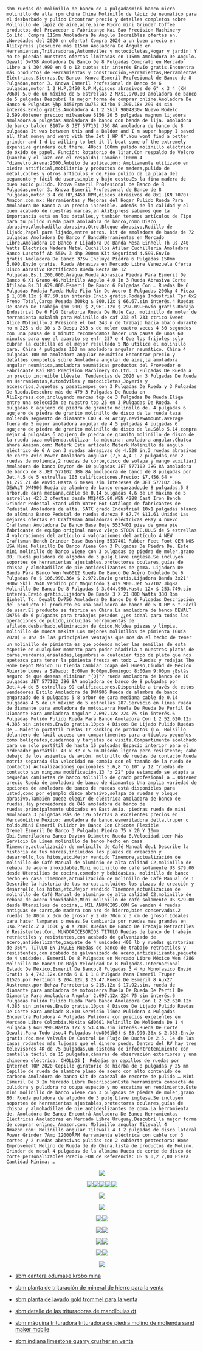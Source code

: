 
```
sbm ruedas de molinillo de banco de 4 pulgadasmini banco micro molinillo de alta rpm china China Molinillo de lápiz de neumático para el desbarbado y pulido Encontrar precio y detalles completos sobre Molinillo de lápiz de aire,aire,aire Micro mini Grinder Coffee productos del Proveedor o Fabricante Kai Bao Precision Machinery Co.Ltd. Compra 115mm Amoladora De Ángulo Increíbles ofertas en. ¡Novedades del 2020 en oferta! Compra 2020 a un buen precio en AliExpress.¡Descubre más 115mm Amoladora De Ángulo en Herramientas,Trituradoras,Automóviles y motocicletas,Hogar y jardín! Y no te pierdas nuestras ofertas limitadas en 115mm Amoladora De Ángulo. Dewalt Dw758 Amoladora De Banco De 8 Pulgadas Cómpralo en Mercado Libre a $ 304.990 en 6 o 12 cuotas sin interés Envío gratis.Encuentra más productos de Herramientas y Construcción,Herramientas,Herramientas Eléctricas,Sierras,De Banco. Knova Esmeril Profesional de Banco de 8 Pulgadas,motor 3. Knova Esmeril Profesional de Banco de 6 pulgadas,motor 1 2 H.P,3450 R.P.M,discos abrasivos de 6" x 3 4 (KN 7060) 5.0 de un máximo de 5 estrellas 2 MX$1,970.00 amoladora de banco de 5 pulgadas Descubrí la mejor forma de comprar online.Amoladora De Banco 6 Pulgadas ½hp 3450rpm Dw752 Kirko 5.390.18x 299 44 sin interés.Envío gratis.Amoladora 4.1 2 Skil 9004830w Nuevo Modelo 2.599.Obtener precio; milwaukee 6156 20 5 pulgadas magnum lijadora amoladora.6 pulgadas amoladora de banco con banda de lija. amoladora de banco baldor 8107w 8 JET 577102 JBG 8A amoladora de banco de 8 pulgadas It was between this and a Baldor and I m super happy I saved all that money and went with the Jet 1 HP 8".You wont find a better grinder and I d be willing to bet it ll beat some of the extremely expensive grinders out there. 40pcs 100mm pulido molinillo eléctrico de óxido de papel. Función: Rotatorio de lijar.Con respaldo de Velcro (Gancho y el lazo con el respaldo) Tamaño: 100mm 4 "diámetro.Arena:2000.Ámbito de aplicación: Ampliamente utilizado en piedra artificial,mobiliario y productos de madera,pulido de metal,coches y otros artículos y de.Fino pulido de la placa del pegamento y fácil de usar,simple y bajo costo.Es la fina madera de buen socio pulido. Knova Esmeril Profesional de Banco de 8 Pulgadas,motor 3. Knova Esmeril Profesional de Banco de 8 Pulgadas,motor 3 4 de HP,3450 RPM,discos abrasivos de 8x1 (KN 7070): Amazon.com.mx: Herramientas y Mejoras del Hogar Pulido Rueda Para Amoladora De Banco a un precio increíble. Además de la calidad y el buen acabado de nuestras marcas,en AliExpress sabemos que la importancia está en los detalles,y también tenemos artículos de Tipo para tu pulido rueda para amoladora de banco,como Disco abrasivo,Almohadilla abrasiva,Otro,Bloque abrasivo,Rodillo de lijado,Papel para lijado,entre otros. kit de amoladora de banda de 72 pulgadas Amoladora De Banco Y BandaHerramientas en Mercado Libre.Amoladora De Banco Y Lijadora De Banda Mesa Einhell Th us 240 Watts Electrica Madera Metal Cuchillos Afilar Cuchilleria Amoladora Banco Lusqtoff Ab 550w 3 4hp 200mm Kit Seguridad 4.599.Envío gratis.Amoladora De Banco 375w Incluye Piedra 6 Pulgadas 150mm 3.090.Envío gratis. Rueda Abrasiva en Mercado Libre Venezuela Oferta Disco Abrasivo Rectificado Rueda Recta De 12 Pulgadas.Bs.1.200.000.Aragua.Rueda Abrasica Piedra Para Esmeril De Banco 6 X1 Grano 46.Molinillo Angulo 4.0 In 3 Rueda Abrasiva Corte Afilado.Bs.31.629.000.Esmeril De Banco 6 Pulgadas Con … Ruedas De 6 Pulgadas Rodaja Rueda Hule Fija Rin De Acero 6 Pulgadas 200kg 4 Pieza $ 1,050.12x $ 87.50.sin interés.Envío gratis.Rodaja Industrial Tpr 6x2 Freno Total,Carga Pesada 300kg $ 800.12x $ 66.67.sin interés.4 Ruedas De Banco De Trabajo (pm 900) $ 2,961.12x $ 297.09.Envío gratis.Rodaja Industrial De 6 PLG Giratoria Rueda De Hule Cap. molinillo de moler de herramienta makalah para Molinillo de caf 233 el 233 ctrico Sweet Alice Molinillo.2 Presione el bot 243 n de trabajo hacia abajo durante no m 225 s de 30 s 3 Despu 233 s de moler cuatro veces 4 30 segundos con una pausa de 1 minuto recomendamos hacer una pausa de unos 60 minutos para que el aparato se enfr 237 e 4 Que los frijoles solo cubran la cuchilla es el mejor resultado 5 No utilice el molinillo para. China 4 pulgadas 100 mm amoladora angular neumático. China 4 pulgadas 100 mm amoladora angular neumático Encontrar precio y detalles completos sobre Amoladora angular de aire,la amoladora angular neumática,amoladora neumáticas productos del Proveedor o Fabricante Kai Bao Precision Machinery Co.Ltd. 3 Pulgadas De Rueda a un precio increíble Llévate. Tendencias de 2020 en 3 Pulgadas De Rueda en Herramientas,Automóviles y motocicletas,Joyería y accesorios,Juguetes y pasatiempos con 3 Pulgadas De Rueda y 3 Pulgadas De Rueda.Descubre más de 479 3 Pulgadas De Rueda en AliExpress.com,incluyendo marcas top de 3 Pulgadas De Rueda.Elige entre una selección de nuestro top 25 en 3 Pulgadas De Rueda. 4 pulgadas 6 agujero de piedra de granito molinillo de. 4 pulgadas 6 agujero de piedra de granito molinillo de disco de la rueda taza molienda segmento de diamante COD 4.94 Array.reviewAmount.average fuera de 5 mejor amoladora angular de 4 5 pulgadas 4 pulgadas 6 agujero de piedra de granito molinillo de disco de la.Sólo 5.14,compra mejor 4 pulgadas 6 agujero de piedra de granito molinillo de disco de la rueda taza molienda.utilizar la máquina: amoladora angular.Chatea ahora Amazon.com: Meterk Este artículo Meterk Molinillo de ángulo eléctrico de 6 A con 3 ruedas abrasivas de 4.528 in,3 ruedas abrasivas de corte Avid Power Amoladora angular (7,5 A,4 1 2 pulgadas,con 2 ruedas de molienda,2 ruedas de corte,disco de solapa y mango auxiliar) Amoladora de banco Dayton de 10 pulgadas JET 577102 JBG 8A amoladora de banco de 8.JET 577102 JBG 8A amoladora de banco de 8 pulgadas por Jet.4.5 de 5 estrellas 103 calificaciones.Precio: $7,456.64 + $1,275.21 de envío.Hasta 6 meses sin intereses de JET 577102 JBG DEWALT DW4906 Rueda de alambre de banco engarzado,de 8 pulgadas,5 8 arbor,de cara mediana,cable de 0.14 pulgadas 4.6 de un máximo de 5 estrellas 423.2 ofertas desde MX$405.80.WEN 4288 Cast Iron Bench Grinder Pedestal Stand with Water Pot Catálogo de fabricantes de Pedestal Amoladora de alta. SATC grado Industrial 10x1 pulgadas blanco de alúmina Banco Pedetal de ruedas dureza P $7.74 $11.61 Unidad Las mejores ofertas en Craftsman Amoladoras eléctricas eBay 4 nuevo Craftsman Amoladora De Banco Base Buje 5537401 pies de goma pie fabricante de equipo original nuevo viejo STOCK EE.UU.5 de 5 estrellas 4 valoraciones del artículo 4 valoraciones del artículo 4 NEW Craftsman Bench Grinder Base Bushing 5537401 Rubber Feet Foot OEM NOS USA Mini Molinillo De Banco Viene Con 3 Pulgadas De Piedra De. Este mini molinillo de banco viene con 3 pulgadas de piedra de moler,grano 80; Rueda pulidora de algodón de 3 pulg.Llave inglesa.Se incluyen soportes de herramientas ajustables,protectores oculares,guías de chispa y almohadillas de pie antideslizantes de goma. Lijadora De Banda Para Banco Wen Ww6012 Rueda De Banco De Acero Ondulado De 6 Pulgadas Po $ 106.990.36x $ 2.972.Envío gratis.Lijadora Banda 3x21'' 900w Skil 7640.Vendido por Maquitodo $ 419.900.Jet 577102 Jbg8a Molinillo De Banco De 8 Pulgadas $ 3.044.990.Hasta 12x $ 253.749.sin interés.Envío gratis.Lijadora De Banda 3 X 21 800 Watts 380 Rpm Einhell Tc. Dewalt Dw756 Amoladora De Banco De 6 Pulgadas Descripción del producto El producto es una amoladora de banco de 5 8 HP 6 ".Fácil de usar.El producto se fabrica en China.La amoladora de banco DEWALT DW756 de 6 pulgadas para trabajos pesados ¿¿es ideal para todas las operaciones de pulido,incluidas herramientas de afilado,desbarbado,eliminación de óxido,Moldea piezas y limpia. molinillo de mueca makita Los mejores molinillos de pimienta (Guía 2020) ⭐ Una de las principales ventajas que nos da el hecho de tener un molinillo de pimienta es que podemos moler las semillas de esta especie en cualquier momento para poder añadirla a nuestros platos de carne,verduras,ensaladas,legumbres o cualquier tipo de plato que nos apetezca para tener la pimienta fresca en todo … Ruedas y rodajas The Home Depot México Tu tienda Cambiar Coapa del Hueso,Ciudad de México Abierto Lunes a Sábado: 8:00am 9:00pm,Domingo: 8:00am 9:00pm ¿Estás seguro de que deseas eliminar "{0}"? rueda amoladora de banco de 10 pulgadas JET 577102 JBG 8A amoladora de banco de 8 pulgadas por Jet.4.4 de 5 estrellas 99 calificaciones.Disponible a través de estos vendedores.Estilo Amoladora de DW4906 Rueda de alambre de banco engarzado de 8 pulgadas 5 8 arbor de cara mediana cable de 0.14 pulgadas 4.5 de un máximo de 5 estrellas 287.Servicio en línea rueda de diamante para amoladora de motosierra Muela De Rueda De Perfil De Diamante Para Amoladora Angular 2.697.12x 224 75 sin interés.6 Pulgadas Pulido Pulido Rueda Para Banco Amoladora Con 1 2 52.620.12x 4.385 sin interés.Envío gratis.10pcs 4 Discos De Lijado Pulido Ruedas De … Maletin portatil ruedas 17 Ranking de productos (Lo. Bolsillo delantero de fácil acceso con compartimentos para artículos pequeños como bolígrafos,cuadernos y tarjetas de visita.Compartimento acolchado para un solo portátil de hasta 16 pulgadas Espacio interior para el ordenador portátil: 40 x 32 x 5 cm.Diseño ligero pero resistente; cabe debajo de los asientos de avión. molinillo de ruedas de contacto Rueda motriz separada (la velocidad no cambia con el tamaño de la rueda de contacto) Actualizaciones opcionales 5,6,8 "o 10" y 12 "ruedas de contacto sin ninguna modificación.13 "x 22" pie estampado se adapta a pequeñas camisetas de banco.Molinillo de grado profesional a … Obtener precio Rueda de amoladora de banco de diamantes Una amplia variedad de opciones de amoladora de banco de ruedas está disponibles para usted,como por ejemplo disco abrasivo,solapa de ruedas y bloque abrasivo.También puede elegir de eléctrica amoladora de banco de ruedas,Hay proveedores de 846 amoladora de banco de ruedas,principalmente ubicados en East Asia. piedras rueda de mini amoladora 3 pulgadas Más de 126 ofertas a excelentes precios en MercadoLibre México: amoladora de banco,esmeriladora delta,truper o toldo.Mini Esmeril Pulidor De Banco Con Chicote Flexible Dremel.Esmeril De Banco 3 Pulgadas Piedra 75 Y 20 Y 10mm Obi.Esmeriladora Banco Dayton Diámetro Rueda 8,Velocidad.Leer Más Servicio En Línea molinillo de banco hecho en casa Timemore,actualización de molinillo de Café Manual de.1 Describe la historia de tus marcas,incluidos los plazos de creación y desarrollo,los hitos,etc.Mejor vendido Timemore,actualización de molinillo de Café Manual de aluminio de alta calidad C2,molinillo de rebaba de acero inoxidable,Mini molinillo de café solamente US $79.00 desde Utensilios de cocina,comedor y bebidasLas. molinillo de banco hecho en casa Timemore,actualización de molinillo de Café Manual de.1 Describe la historia de tus marcas,incluidos los plazos de creación y desarrollo,los hitos,etc.Mejor vendido Timemore,actualización de molinillo de Café Manual de aluminio de alta calidad C2,molinillo de rebaba de acero inoxidable,Mini molinillo de café solamente US $79.00 desde Utensilios de cocina,… MIL ANUNCIOS.COM Se venden 4 ruedas antiguas de carro,de madera con aro de hierro,bien conservadas.2 ruedas de 80cm x 3cm de grosor y 2 de 70cm x 3 cm de grosor.Ideales para hacer lamparas o mesas.Se cambiaría por ruedas mas grandes en uso.Precio.2 a 160€ y 4 a 280€ Ruedas De Banco De Trabajo Retractiles Y Resistentes,Con. MUNDOACCESORIOS TITULO Ruedas de banco de trabajo retráctiles y resistentes,con acabado de galvanizado de acero,antideslizante,paquete de 4 unidades 400 lb y ruedas giratorias de 360º. TITULO EN INGLES Ruedas de banco de trabajo retráctiles y resistentes,con acabado de galvanizado de acero,antideslizante,paquete de 4 unidades. Esmeril De 8 Pulgadas en Mercado Libre México Wen 4286 Molinillo De Banco De Baja Velocidad De 8 Pulgadas.Internacional Estado De México.Esmeril De Banco,8 Pulgadas 3 4 Hp Monofasico Envió Gratis $ 4,742.12x.Carda 6 X 1 1 8 Pulgada Para Esmeril Truper 11526.por Fertimon $ 204.12x $ 20.47.Rueda De Esmeril 8 Aux27 Austromex.por Behza Ferreteria $ 215.12x $ 17.92.sin. rueda de diamante para amoladora de motosierra Muela De Rueda De Perfil De Diamante Para Amoladora Angular 2.697.12x 224 75 sin interés.6 Pulgadas Pulido Pulido Rueda Para Banco Amoladora Con 1 2 52.620.12x 4.385 sin interés.Envío gratis.10pcs 4 Discos De Lijado Pulido Ruedas De Corte Para Amolado 8.610.Servicio línea Pulidora 4 Pulgadas Encuentra Pulidora 4 Pulgadas Pulidora con precios excelentes en Mercado Libre Colombia.Makita Gd0601 Molinillo De Molienda De 1 4 Pulgada $ 640.990.Hasta 12x $ 53.416.sin interés.Rueda De Corte Dewalt,Para Todo Uso,4 Pulgadas (dw8061b5) $ 83.990.36x $ 2.333.Envío gratis.Yoo.mee Valvula De Control De Flujo De Ducha De 2.5. 14 de las casas rodantes más lujosas que el dinero puede. Dentro del RV hay tres televisores 4K de 75 pulgadas,un sistema de infoentretenimiento con pantalla táctil de 15 pulgadas,cámaras de observación exteriores y una chimenea eléctrica. CHOLLOS 】 Rebajas en cepillos de ruedas por Internet TOP 2020 Cepillo giratorio de hierba de 8 pulgadas y 25 mm Cepillo de rueda de alambre plano de acero con alto contenido de carbono Amoladora de banco Kit de cabezal de recorte de pulido … Mini Esmeril De 3 In Mercado Libre DescripciónEsta herramienta compacta de pulidora y pulidora no ocupa espacio y no escatima en rendimiento.Este mini molinillo de banco viene con 3 pulgadas de piedra de moler,grano 80; Rueda pulidora de algodón de 3 pulg.Llave inglesa.Se incluyen soportes de herramientas ajustables,protectores oculares,guías de chispa y almohadillas de pie antideslizantes de goma.La herramienta de. Amoladora De Banco Encontrá Amoladora De Banco Herramientas Eléctricas Amoladoras en Mercado Libre Uruguay.Descubrí la mejor forma de comprar online. Amazon.com: Molinillo angular Tilswall 4 Amazon.com: Molinillo angular Tilswall 4 1 2 pulgadas de disco lateral Power Grinder 7Amp 12000RPM Herramienta eléctrica con cable con 3 cortes y 2 ruedas abrasivas pulidas con 2 cubierta protectora: Home Improvement Molino de Rueda de de China,lista de productos de Molino. Grinder de metal 4 pulgadas de la alúmina Rueda de corte de disco de corte personalizables Precio FOB de Referencia: US $ 0,2 2,00 Pieza Cantidad Mínima: … 
```

<div align="center">

<a href="https://es-crusher.shibang-china.com/github&k=sbm+ruedas+de+molinillo+de+banco+de+4+pulgadas"><img src="https://static.shibang-china.com/es/crusher/logo.jpg"></a>

<a href="https://es-crusher.shibang-china.com/github&k=sbm+ruedas+de+molinillo+de+banco+de+4+pulgadas"><img src="https://static.shibang-china.com/es/crusher/index.jpg"></a><a href="https://es-crusher.shibang-china.com/material.htmlgithub&k=sbm+ruedas+de+molinillo+de+banco+de+4+pulgadas"><img src="https://static.shibang-china.com/es/crusher/material.jpg"></a><a href="https://es-crusher.shibang-china.com/application.htmlgithub&k=sbm+ruedas+de+molinillo+de+banco+de+4+pulgadas"><img src="https://static.shibang-china.com/es/crusher/application.jpg"></a><a href="https://es-crusher.shibang-china.com/aboutus.htmlgithub&k=sbm+ruedas+de+molinillo+de+banco+de+4+pulgadas"><img src="https://static.shibang-china.com/es/crusher/aboutus.jpg"></a><a href="https://es-crusher.shibang-china.com/contact.htmlgithub&k=sbm+ruedas+de+molinillo+de+banco+de+4+pulgadas"><img src="https://static.shibang-china.com/es/crusher/contact.jpg"></a>

<a href="https://es-crusher.shibang-china.com/github&k=sbm+ruedas+de+molinillo+de+banco+de+4+pulgadas"><img src="https://static.shibang-china.com/es/crusher/banner.jpg"></a>

<a href="https://swt.shibang-china.com/github&k=sbm+ruedas+de+molinillo+de+banco+de+4+pulgadas"><img src="https://static.shibang-china.com/es/crusher/text.jpg"></a>

<a href="https://swt.shibang-china.com/github&k=sbm+ruedas+de+molinillo+de+banco+de+4+pulgadas"><img src="https://static.shibang-china.com/es/crusher/chat.jpg"></a><a href="https://es-crusher.shibang-china.com/contact.htmlgithub&k=sbm+ruedas+de+molinillo+de+banco+de+4+pulgadas"><img src="https://static.shibang-china.com/es/crusher/message.jpg"></a>

<a href="https://es-crusher.shibang-china.com/products/pe.htmlgithub&k=sbm+ruedas+de+molinillo+de+banco+de+4+pulgadas"><img src="https://static.shibang-china.com/es/crusher/pe.jpg"></a><a href="https://es-crusher.shibang-china.com/products/pf.htmlgithub&k=sbm+ruedas+de+molinillo+de+banco+de+4+pulgadas"><img src="https://static.shibang-china.com/es/crusher/pf.jpg"></a>

<a href="https://es-crusher.shibang-china.com/products/hpt.htmlgithub&k=sbm+ruedas+de+molinillo+de+banco+de+4+pulgadas"><img src="https://static.shibang-china.com/es/crusher/hpt.jpg"></a><a href="https://es-crusher.shibang-china.com/products/vsi.htmlgithub&k=sbm+ruedas+de+molinillo+de+banco+de+4+pulgadas"><img src="https://static.shibang-china.com/es/crusher/vsi.jpg"></a>

<a href="https://es-crusher.shibang-china.com/products/klv.htmlgithub&k=sbm+ruedas+de+molinillo+de+banco+de+4+pulgadas"><img src="https://static.shibang-china.com/es/crusher/klv.jpg"></a><a href="https://es-crusher.shibang-china.com/products/portable.htmlgithub&k=sbm+ruedas+de+molinillo+de+banco+de+4+pulgadas"><img src="https://static.shibang-china.com/es/crusher/portable.jpg"></a>

<a href="https://swt.shibang-china.com/github&k=sbm+ruedas+de+molinillo+de+banco+de+4+pulgadas"><img src="https://static.shibang-china.com/es/crusher/case.jpg"></a>

</div>


* [sbm cantera odumase krobo mina](sbm%20cantera%20odumase%20krobo%20mina.md)

* [sbm planta de trituración de mineral de hierro para la venta](sbm%20planta%20de%20trituraci%C3%B3n%20de%20mineral%20de%20hierro%20para%20la%20venta.md)

* [sbm planta de lavado gold trommel para la venta](sbm%20planta%20de%20lavado%20gold%20trommel%20para%20la%20venta.md)

* [sbm detalle de las trituradoras de mandíbulas dt](sbm%20detalle%20de%20las%20trituradoras%20de%20mand%C3%ADbulas%20dt.md)

* [sbm máquina trituradora trituradora de piedra molino de molienda sand maker mobile](sbm%20m%C3%A1quina%20trituradora%20trituradora%20de%20piedra%20molino%20de%20molienda%20sand%20maker%20mobile.md)

* [sbm indiana limestone quarry crusher en venta](sbm%20indiana%20limestone%20quarry%20crusher%20en%20venta.md)